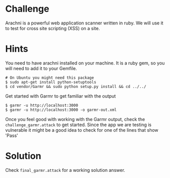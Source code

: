 # Challenge
Arachni is a powerful web application scanner written in ruby.  We will use it to test for cross site scripting (XSS) on a site.

# Hints
You need to have arachni installed on your machine.  It is a ruby gem, so you will need to add it to your Gemfile.

```
# On Ubuntu you might need this package
$ sudo apt-get install python-setuptools
$ cd vendor/Garmr && sudo python setup.py install && cd ../../
```
Get started with Garmr to get familiar with the output
```
$ garmr -u http://localhost:3000 
$ garmr -u http://localhost:3000 -o garmr-out.xml 
```
Once you feel good with working with the Garmr output, check the `challenge_garmr.attack` to get started. Since the app we are testing is vulnerable it might be a good idea to check for one of the lines that show 'Pass'

# Solution
Check `final_garmr.attack` for a working solution answer.
